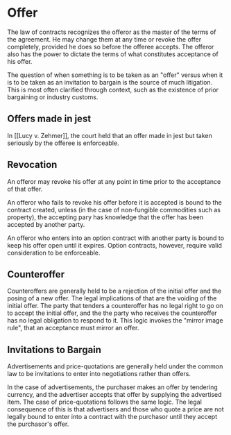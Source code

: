 # Offer

The law of contracts recognizes the offeror as the master of the terms of the agreement. He may change them at any time or revoke the offer completely, provided he does so before the offeree accepts. The offeror also has the power to dictate the terms of what constitutes acceptance of his offer.

The question of when something is to be taken as an "offer" versus when it is to be taken as an invitation to bargain is the source of much litigation. This is most often clarified through context, such as the existence of prior bargaining or industry customs.

## Offers made in jest
In [[Lucy v. Zehmer]], the court held that an offer made in jest but taken seriously by the offeree is enforceable.

## Revocation
An offeror may revoke his offer at any point in time prior to the acceptance of that offer.

An offeror who fails to revoke his offer before it is accepted is bound to the contract created, unless (in the case of non-fungible commodities such as property), the accepting pary has knowledge that the offer has been accepted by another party.

An offeror who enters into an option contract with another party is bound to keep his offer open until it expires. Option contracts, however, require valid consideration to be enforceable.

## Counteroffer
Counteroffers are generally held to be a rejection of the initial offer and the posing of a new offer. The legal implications of that are the voiding of the initial offer. The party that tenders a counteroffer has no legal right to go on to accept the initial offer, and the the party who receives the counteroffer has no legal obligation to respond to it. This logic invokes the "mirror image rule", that an acceptance must mirror an offer.

## Invitations to Bargain
Advertisements and price-quotations are generally held under the common law to be invitations to enter into negotiations rather than offers.

In the case of advertisements, the purchaser makes an offer by tendering currency, and the advertiser accepts that offer by supplying the advertised item. The case of price-quotations follows the same logic. The legal consequence of this is that advertisers and those who quote a price are not legally bound to enter into a contract with the purchasor until they accept the purchasor's offer.